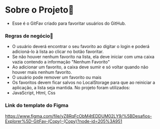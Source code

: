 # Sobre o Projeto📜 #
- Esse é o GitFav criado para favoritar usuários do GitHub.
### Regras de negócio📒 ###
- O usuário deverá encontrar o seu favorito ao digitar o login e poderá adicioná-lo à lista ao clicar no botão favoritar.
- Se não houver nenhum favorito na lista, ela deve iniciar com uma caixa vazia contendo a informação "Nenhum Favorito"
- Ao adicionar um favorito, a caixa deve sumir e só voltar quando não houver mais nenhum favorito.
- O usuário pode remover um favorito ou mais
- Os favoritos devem ficar salvos no LocalStorage para que ao reiniciar a aplicação, a lista seja mantida.
No projeto foram utilizados:
- JavaScript, Html, Css
### Link do template do Figma ###
https://www.figma.com/file/yZ8RqFcObM4tEDDUM02LY9/%5BDesafios-Explorer%5D-GitFav-(Copy)-(Copy)?node-id=205%3A951
